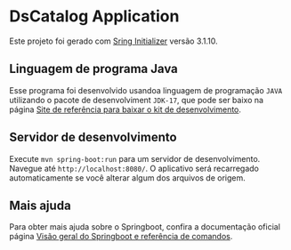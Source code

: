 # DsCatalog Application

Este projeto foi gerado com [Sring Initializer](https://start.spring.io/) versão 3.1.10.

## Linguagem de programa Java

Esse programa foi desenvolvido usandoa linguagem de programação `JAVA` utilizando o pacote de desenvolviment `JDK-17`,
que pode ser baixo na página [Site de referência para baixar o kit de desenvolvimento](https://www.oracle.com/java/technologies/javase/jdk17-archive-downloads.html).

## Servidor de desenvolvimento

Execute `mvn spring-boot:run` para um servidor de desenvolvimento. Navegue até `http://localhost:8080/`. O aplicativo será recarregado automaticamente se você alterar algum dos arquivos de origem.




## Mais ajuda

Para obter mais ajuda sobre o Springboot, confira a documentação oficial página [Visão geral do Springboot e referência de comandos](https://spring.io/quickstart).
